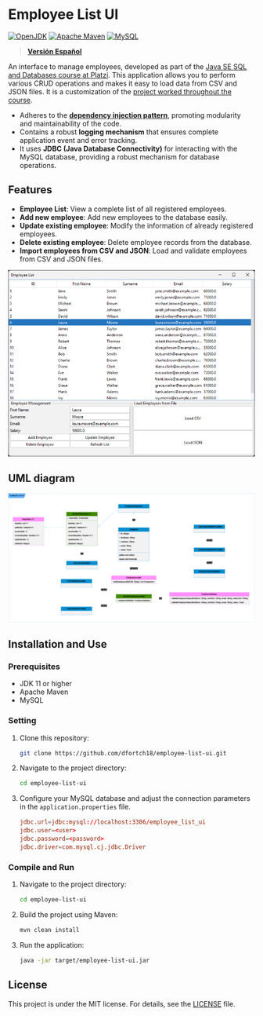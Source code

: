 # Employee List UI

[![OpenJDK](https://img.shields.io/badge/OpenJDK-ED8B00?style=for-the-badge&logo=openjdk&logoColor=white)](https://openjdk.org/)
[![Apache Maven](https://img.shields.io/badge/apache_maven-C71A36?style=for-the-badge&logo=apachemaven&logoColor=white)](https://maven.apache.org/)
[![MySQL](https://img.shields.io/badge/MySQL-005C84?style=for-the-badge&logo=mysql&logoColor=white)](https://www.mysql.com/)

> **[Versión Español](./README-es.md)**

An interface to manage employees, developed as part of the [Java SE SQL and Databases course at Platzi](https://platzi.com/cursos/java-sql/). This application allows you to perform various CRUD operations and makes it easy to load data from CSV and JSON files. It is a customization of the [project worked throughout the course](https://github.com/platzi/java-sql).

- Adheres to the [**dependency injection pattern**](https://en.wikipedia.org/wiki/Dependency_injection), promoting modularity and maintainability of the code.
- Contains a robust **logging mechanism** that ensures complete application event and error tracking.
- It uses **JDBC (Java Database Connectivity)** for interacting with the MySQL database, providing a robust mechanism for database operations.
## Features

- **Employee List**: View a complete list of all registered employees.
- **Add new employee**: Add new employees to the database easily.
- **Update existing employee**: Modify the information of already registered employees.
- **Delete existing employee**: Delete employee records from the database.
- **Import employees from CSV and JSON**: Load and validate employees from CSV and JSON files.

![Screenshot](./screenshots/Employee-UI.png)

## UML diagram

![UML Repository Diagram](./screenshots/Employee-UI-UML.png)

## Installation and Use

### Prerequisites

- JDK 11 or higher
- Apache Maven
- MySQL

### Setting

1. Clone this repository:
    ```bash
    git clone https://github.com/dfortch18/employee-list-ui.git
    ```
2. Navigate to the project directory:
    ```bash
    cd employee-list-ui
    ```
3. Configure your MySQL database and adjust the connection parameters in the `application.properties` file.
    ```conf
    jdbc.url=jdbc:mysql://localhost:3306/employee_list_ui
    jdbc.user=<user>
    jdbc.password=<password>
    jdbc.driver=com.mysql.cj.jdbc.Driver
    ```

### Compile and Run

1. Navigate to the project directory:
    ```bash
    cd employee-list-ui
    ```
2. Build the project using Maven:
    ```bash
    mvn clean install
    ```
3. Run the application:
    ```bash
    java -jar target/employee-list-ui.jar
    ```

## License

This project is under the MIT license. For details, see the [LICENSE](LICENSE) file.